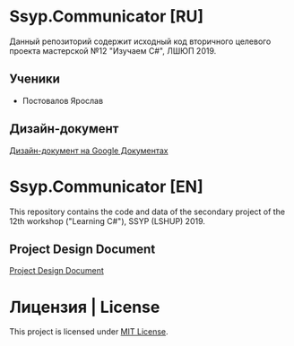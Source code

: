# Ssyp.Communicator [RU]

Данный репозиторий содержит исходный код вторичного целевого проекта мастерской №12 "Изучаем C#", ЛШЮП 2019.

## Ученики
* Постовалов Ярослав

## Дизайн-документ
[Дизайн-документ на Google Документах](https://docs.google.com/document/d/1Ne4VKE92zMaAH8T4ZMeUCkxVgUUQbUhZM8YBfEUvhng/edit#)

# Ssyp.Communicator [EN]

This repository contains the code and data of the secondary project of the 12th workshop ("Learning C#"), SSYP (LSHUP) 2019.

## Project Design Document
[Project Design Document](https://docs.google.com/document/d/1Ne4VKE92zMaAH8T4ZMeUCkxVgUUQbUhZM8YBfEUvhng/edit#)

# Лицензия | License
This project is licensed under [MIT License](LICENSE). 
